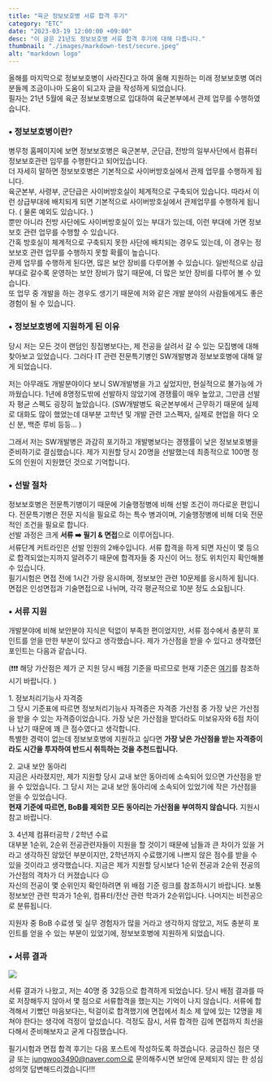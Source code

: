 ```yaml
---
title: "육군 정보보호병 서류 합격 후기"
category: "ETC"
date: "2023-03-19 12:00:00 +09:00"
desc: "이 글은 21년도 정보보호병 서류 합격 후기에 대해 다룹니다."
thumbnail: "./images/markdown-test/secure.jpeg"
alt: "markdown logo"
---
```


올해를 마지막으로 정보보호병이 사라진다고 하여 올해 지원하는 미래 정보보호병 여러분들께 조금이나마 도움이 되고자 글을 작성하게 되었습니다.<br/>
필자는 21년 5월에 육군 정보보호병으로 입대하여 육군본부에서 관제 업무를 수행하였습니다.

### • 정보보호병이란?

병무청 홈페이지에 보면 정보보호병은 육군본부, 군단급, 전방의 일부사단에서 컴퓨터 정보보호관련 임무를 수행한다고 되어있습니다.<br/>
더 자세히 말하면 정보보호병은 기본적으로 사이버방호실에서 관제 업무를 수행하게 됩니다.<br/>
육군본부, 사령부, 군단급은 사이버방호실이 체계적으로 구축되어 있습니다. 따라서 이런 상급부대에 배치되게 되면 기본적으로 사이버방호실에서 관제업무를 수행하게 됩니다. ( 물론 예외도 있습니다. )<br/>
뿐만 아니라 전방 사단에도 사이버방호실이 있는 부대가 있는데, 이런 부대에 가면 정보보호 관련 업무를 수행할 수 있습니다.<br/>
간혹 방호실이 체계적으로 구축되지 못한 사단에 배치되는 경우도 있는데, 이 경우는 정보보호 관련 업무를 수행하지 못할 확률이 높습니다.<br/>
관제 업무를 수행하게 된다면, 많은 보안 장비를 다루어볼 수 있습니다. 일반적으로 상급부대로 갈수록 운영하는 보안 장비가 많기 때문에, 더 많은 보안 장비를 다루어 볼 수 있습니다.<br/>
또 업무 중 개발을 하는 경우도 생기기 때문에 저와 같은 개발 분야의 사람들에게도 좋은 경험이 될 수 있습니다.

### • 정보보호병에 지원하게 된 이유

당시 저는 모든 것이 랜덤인 징집병보다는, 제 전공을 살려서 갈 수 있는 모집병에 대해 찾아보고 있었습니다. 그러다 IT 관련 전문특기병인 SW개발병과 정보보호병에 대해 알게 되었습니다.

저는 아무래도 개발분야이다 보니 SW개발병을 가고 싶었지만, 현실적으로 불가능에 가까웠습니다. 1년에 8명정도밖에 선발하지 않았기에 경쟁률이 매우 높았고, 그만큼 선발자 평균 스펙도 굉장히 높았습니다. (SW개발병도 육군본부에서 근무하기 때문에 실제로 대화도 많이 했었는데 대부분 고학년 및 개발 관련 고스펙자, 실제로 현업을 하다 오신 분, 백준 루비 등등... )

그래서 저는 SW개발병은 과감히 포기하고 개발병보다는 경쟁률이 낮은 정보보호병을 준비하기로 결심했습니다. 제가 지원할 당시 20명을 선발했는데 최종적으로 100명 정도의 인원이 지원했던 것으로 기억합니다.

### • 선발 절차

정보보호병은 전문특기병이기 때문에 기술행정병에 비해 선발 조건이 까다로운 편입니다. 전문특기병은 전문 지식을 필요로 하는 특수 병과이며, 기술행정병에 비해 더욱 전문적인 조건을 필요로 합니다.<br/>
선발 과정은 크게 **서류 ➡️ 필기 & 면접**으로 이루어집니다.<br/>
서류단계 커트라인은 선발 인원의 2배수입니다. 서류 합격을 하게 되면 자신이 몇 등으로 합격되었는지까지 알려주기 때문에 합격자들 중 자신이 어느 정도 위치인지 확인해볼 수 있습니다.<br/>
필기시험은 면접 전에 1시간 가량 응시하며, 정보보안 관련 10문제를 응시하게 됩니다. 면접은 인성면접과 기술면접으로 나뉘며, 각각 평균적으로 10분 정도 소요됩니다.

### • 서류 지원

개발분야에 비해 보안분야 지식은 턱없이 부족한 편이었지만, 서류 점수에서 충분히 포인트를 얻을 만한 부분이 있다고 생각했습니다. 제가 가산점을 받을 수 있다고 생각했던 포인트는 다음과 같습니다.

(❗️❗️❗️ 해당 가산점은 제가 군 지원 당시 배점 기준을 따르므로 현재 기준은 [여기](https://www.mma.go.kr/contents.do?mc=mma0000516)를 참조하시기 바랍니다. )

1\. 정보처리기능사 자격증<br/>
그 당시 기준표에 따르면 정보처리기능사 자격증은 자격증 가산점 중 가장 낮은 가산점을 받을 수 있는 자격증이었습니다. 가장 낮은 가산점을 받더라도 미보유자와 6점 차이나 났기 때문에 꽤 큰 점수였다고 생각합니다.<br/>
특별한 경력이 없는데 정보보호병에 지원하고 싶다면 **가장 낮은 가산점을 받는 자격증이라도 시간을 투자하여 반드시 취득하는 것을 추천드립니다.**

2\. 교내 보안 동아리<br/>
지금은 사라졌지만, 제가 지원할 당시 교내 보안 동아리에 소속되어 있으면 가산점을 받을 수 있었습니다. 그 당시 저는 교내 보안 동아리에 소속되어 있었기에 작은 가산점을 얻을 수 있었습니다.<br/>
**현재 기준에 따르면, BoB를 제외한 모든 동아리는 가산점을 부여하지 않습니다.** 지원시 참고 바랍니다.

3\. 4년제 컴퓨터공학 / 2학년 수료<br/>
대부분 1순위, 2순위 전공관련자들이 지원을 할 것이기 때문에 남들과 큰 차이가 있을 거라고 생각하진 않았던 부분이지만, 2학년까지 수료했기에 나쁘지 않은 점수를 받을 수 있을 것이라고 생각했습니다. 지금은 제가 지원할 당시보다 1순위 전공과 2순위 전공의 가산점의 격차가 더 커졌습니다 ☹️<br/>
자신의 전공이 몇 순위인지 확인하려면 위 배점 기준 링크를 참조하시기 바랍니다. 보통 정보보안 관련 학과가 1순위, 컴퓨터/전산 관련 학과가 2순위입니다. 나머지는 비전공으로 분류됩니다.

지원자 중 BoB 수료생 및 실무 경험자가 많을 거라고 생각하지 않았고, 저도 충분히 포인트를 얻을 수 있는 부분이 있었기에, 정보보호병에 지원하게 되었습니다.

### • 서류 결과

![](https://velog.velcdn.com/images/jungwoo3490/post/f5e16fa1-68ec-4138-9c4d-d20794ffb7dd/image.png)

서류 결과가 나왔고, 저는 40명 중 32등으로 합격하게 되었습니다. 당시 배점 결과를 따로 저장해두지 않아서 몇 점으로 서류합격을 했는지는 기억이 나지 않습니다. 서류에 합격해서 기뻤던 마음보다는, 턱걸이로 합격했기에 면접에서 최소 제 앞에 있는 12명을 제쳐야 한다는 생각에 걱정이 앞섰습니다. 걱정도 잠시, 서류 합격한 김에 면접까지 최선을 다해서 준비해보자고 굳게 다짐했습니다.

필기시험과 면접 합격 후기는 다음 포스트에 작성하도록 하겠습니다.
궁금하신 점은 댓글 또는 jungwoo3490@naver.com으로 문의해주시면 보안에 문제되지 않는 한 성심성의껏 답변해드리겠습니다!!!
